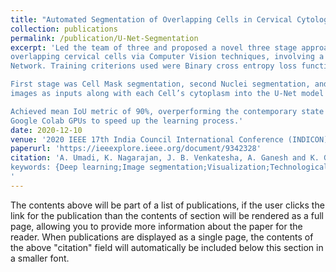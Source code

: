 ```yaml
---
title: "Automated Segmentation of Overlapping Cells in Cervical Cytology Images Using Deep Learning"
collection: publications
permalink: /publication/U-Net-Segmentation
excerpt: 'Led the team of three and proposed a novel three stage approach for cell mass, nuclei and cytoplasm segmentation for
overlapping cervical cells via Computer Vision techniques, involving a supervised Machine learning U-net Convolutional Neural
Network. Training criterions used were Binary cross entropy loss function, Adam optimizer.

First stage was Cell Mask segmentation, second Nuclei segmentation, and third stage included sending the previously segmented
images as inputs along with each Cell’s cytoplasm into the U-Net model to obtain the contours of all overlapping cells.

Achieved mean IoU metric of 90%, overperforming the contemporary state of the art techniques. The system was deployed on
Google Colab GPUs to speed up the learning process.'
date: 2020-12-10
venue: '2020 IEEE 17th India Council International Conference (INDICON)'
paperurl: 'https://ieeexplore.ieee.org/document/9342328'
citation: 'A. Umadi, K. Nagarajan, J. B. Venkatesha, A. Ganesh and K. George, "Automated Segmentation of Overlapping Cells in Cervical Cytology Images Using Deep Learning," 2020 IEEE 17th India Council International Conference (INDICON), New Delhi, India, 2020, pp. 1-7, doi: 10.1109/INDICON49873.2020.9342328.
keywords: {Deep learning;Image segmentation;Visualization;Technological innovation;Shape;Conferences;Hardware;Overlapping cell segmentation;cervix cytology;K-means;U-Net},
'
---
```


The contents above will be part of a list of publications, if the user clicks the link for the publication than the contents of section will be rendered as a full page, allowing you to provide more information about the paper for the reader. When publications are displayed as a single page, the contents of the above "citation" field will automatically be included below this section in a smaller font.
